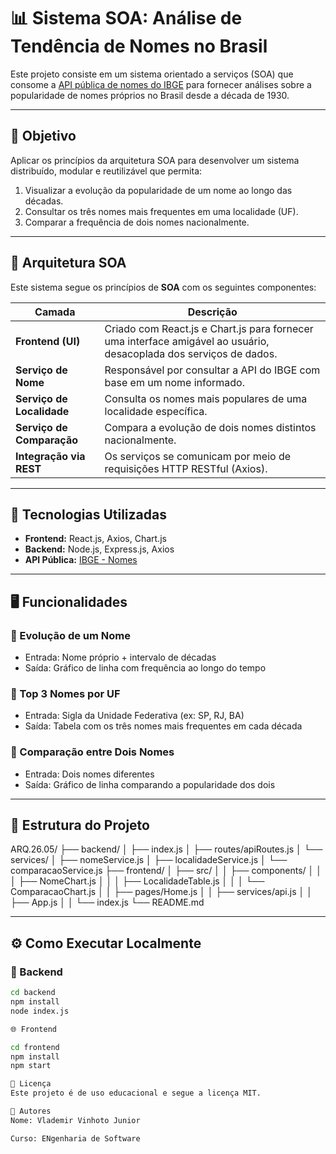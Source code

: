 # 📊 Sistema SOA: Análise de Tendência de Nomes no Brasil

Este projeto consiste em um sistema orientado a serviços (SOA) que consome a [API pública de nomes do IBGE](https://servicodados.ibge.gov.br/api/docs/nomes) para fornecer análises sobre a popularidade de nomes próprios no Brasil desde a década de 1930.

---

## 🎯 Objetivo

Aplicar os princípios da arquitetura SOA para desenvolver um sistema distribuído, modular e reutilizável que permita:

1. Visualizar a evolução da popularidade de um nome ao longo das décadas.
2. Consultar os três nomes mais frequentes em uma localidade (UF).
3. Comparar a frequência de dois nomes nacionalmente.

---

## 🧱 Arquitetura SOA

Este sistema segue os princípios de **SOA** com os seguintes componentes:

| Camada        | Descrição |
|---------------|-----------|
| **Frontend (UI)** | Criado com React.js e Chart.js para fornecer uma interface amigável ao usuário, desacoplada dos serviços de dados. |
| **Serviço de Nome** | Responsável por consultar a API do IBGE com base em um nome informado. |
| **Serviço de Localidade** | Consulta os nomes mais populares de uma localidade específica. |
| **Serviço de Comparação** | Compara a evolução de dois nomes distintos nacionalmente. |
| **Integração via REST** | Os serviços se comunicam por meio de requisições HTTP RESTful (Axios). |

---

## 🚀 Tecnologias Utilizadas

- **Frontend:** React.js, Axios, Chart.js
- **Backend:** Node.js, Express.js, Axios
- **API Pública:** [IBGE - Nomes](https://servicodados.ibge.gov.br/api/docs/nomes)

---

## 🖥️ Funcionalidades

### 🔹 Evolução de um Nome
- Entrada: Nome próprio + intervalo de décadas
- Saída: Gráfico de linha com frequência ao longo do tempo

### 🔹 Top 3 Nomes por UF
- Entrada: Sigla da Unidade Federativa (ex: SP, RJ, BA)
- Saída: Tabela com os três nomes mais frequentes em cada década

### 🔹 Comparação entre Dois Nomes
- Entrada: Dois nomes diferentes
- Saída: Gráfico de linha comparando a popularidade dos dois

---

## 📂 Estrutura do Projeto

ARQ.26.05/
├── backend/
│ ├── index.js
│ ├── routes/apiRoutes.js
│ └── services/
│ ├── nomeService.js
│ ├── localidadeService.js
│ └── comparacaoService.js
├── frontend/
│ ├── src/
│ │ ├── components/
│ │ │ ├── NomeChart.js
│ │ │ ├── LocalidadeTable.js
│ │ │ └── ComparacaoChart.js
│ │ ├── pages/Home.js
│ │ ├── services/api.js
│ │ ├── App.js
│ │ └── index.js
└── README.md


---

## ⚙️ Como Executar Localmente

### 🔧 Backend

```bash
cd backend
npm install
node index.js

🌐 Frontend

cd frontend
npm install
npm start

🧾 Licença
Este projeto é de uso educacional e segue a licença MIT.

👥 Autores
Nome: Vlademir Vinhoto Junior

Curso: ENgenharia de Software